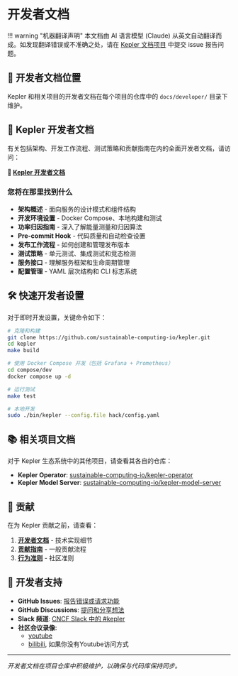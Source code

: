 # 开发者文档

!!! warning "机器翻译声明"
    本文档由 AI 语言模型 (Claude) 从英文自动翻译而成。如发现翻译错误或不准确之处，请在 [Kepler 文档项目](https://github.com/sustainable-computing-io/kepler-doc/issues) 中提交 issue 报告问题。

## 📍 开发者文档位置

Kepler 和相关项目的开发者文档在每个项目的仓库中的 `docs/developer/` 目录下维护。

## 🔗 Kepler 开发者文档

有关包括架构、开发工作流程、测试策略和贡献指南在内的全面开发者文档，请访问：

**🚀 [Kepler 开发者文档](https://github.com/sustainable-computing-io/kepler/tree/main/docs/developer)**

### 您将在那里找到什么

- **架构概述** - 面向服务的设计模式和组件结构
- **开发环境设置** - Docker Compose、本地构建和测试
- **功率归因指南** - 深入了解能量测量和归因算法
- **Pre-commit Hook** - 代码质量和自动检查设置
- **发布工作流程** - 如何创建和管理发布版本
- **测试策略** - 单元测试、集成测试和竞态检测
- **服务接口** - 理解服务框架和生命周期管理
- **配置管理** - YAML 层次结构和 CLI 标志系统

## 🛠️ 快速开发者设置

对于即时开发设置，关键命令如下：

```bash
# 克隆和构建
git clone https://github.com/sustainable-computing-io/kepler.git
cd kepler
make build

# 使用 Docker Compose 开发（包括 Grafana + Prometheus）
cd compose/dev
docker compose up -d

# 运行测试
make test

# 本地开发
sudo ./bin/kepler --config.file hack/config.yaml
```

## 📚 相关项目文档

对于 Kepler 生态系统中的其他项目，请查看其各自的仓库：

- **Kepler Operator**: [sustainable-computing-io/kepler-operator](https://github.com/sustainable-computing-io/kepler-operator)
- **Kepler Model Server**: [sustainable-computing-io/kepler-model-server](https://github.com/sustainable-computing-io/kepler-model-server)

## 🤝 贡献

在为 Kepler 贡献之前，请查看：

1. **[开发者文档](https://github.com/sustainable-computing-io/kepler/tree/main/docs/developer)** - 技术实现细节
2. **[贡献指南](../../project/contributing.zh.md)** - 一般贡献流程
3. **[行为准则](https://github.com/sustainable-computing-io/kepler/blob/main/CODE_OF_CONDUCT.md)** - 社区准则

## 💬 开发者支持

- **GitHub Issues**: [报告错误或请求功能](https://github.com/sustainable-computing-io/kepler/issues)
- **GitHub Discussions**: [提问和分享想法](https://github.com/sustainable-computing-io/kepler/discussions)
- **Slack 频道**: [CNCF Slack 中的 #kepler](https://cloud-native.slack.com/archives/C06HYDN4A01)
- **社区会议录像**:
  - [youtube](https://youtube.com/playlist?list=PL8-Q56LqwwAjox1MSt8VzviKO-PBD4zue&si=pJhOwkatydv3-c1t)
  - [bilibili](https://space.bilibili.com/276546/lists/2476604), 如果你没有Youtube访问方式

---

*开发者文档在项目仓库中积极维护，以确保与代码库保持同步。*
